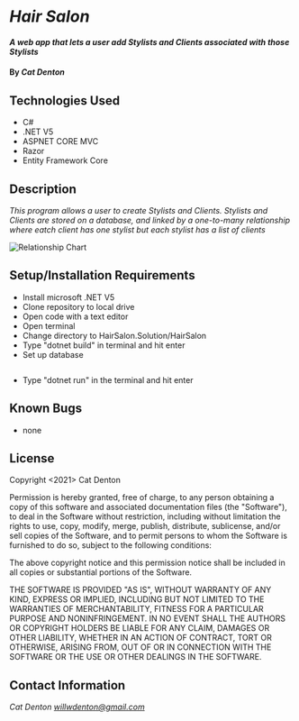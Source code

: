 # _Hair Salon_

#### _A web app that lets a user add Stylists and Clients associated with those Stylists_

#### By _**Cat Denton**_

## Technologies Used

* C#
* .NET V5
* ASPNET CORE MVC
* Razor
* Entity Framework Core

## Description

_This program allows a user to create Stylists and Clients. Stylists and Clients are stored on a database, and linked by a one-to-many relationship where eatch client has one stylist but each stylist has a list of clients_

![Relationship Chart](https://i.imgur.com/l7A1wNf.png)

## Setup/Installation Requirements

* Install microsoft .NET V5
* Clone repository to local drive
* Open code with a text editor
* Open terminal
* Change directory to HairSalon.Solution/HairSalon
* Type "dotnet build" in terminal and hit enter
* Set up database
```

```
* Type "dotnet run" in the terminal and hit enter

## Known Bugs

* none

## License

Copyright <2021> Cat Denton

Permission is hereby granted, free of charge, to any person obtaining a copy of this software and associated documentation files (the "Software"), to deal in the Software without restriction, including without limitation the rights to use, copy, modify, merge, publish, distribute, sublicense, and/or sell copies of the Software, and to permit persons to whom the Software is furnished to do so, subject to the following conditions:

The above copyright notice and this permission notice shall be included in all copies or substantial portions of the Software.

THE SOFTWARE IS PROVIDED "AS IS", WITHOUT WARRANTY OF ANY KIND, EXPRESS OR IMPLIED, INCLUDING BUT NOT LIMITED TO THE WARRANTIES OF MERCHANTABILITY, FITNESS FOR A PARTICULAR PURPOSE AND NONINFRINGEMENT. IN NO EVENT SHALL THE AUTHORS OR COPYRIGHT HOLDERS BE LIABLE FOR ANY CLAIM, DAMAGES OR OTHER LIABILITY, WHETHER IN AN ACTION OF CONTRACT, TORT OR OTHERWISE, ARISING FROM, OUT OF OR IN CONNECTION WITH THE SOFTWARE OR THE USE OR OTHER DEALINGS IN THE SOFTWARE.



## Contact Information

_Cat Denton <willwdenton@gmail.com>_